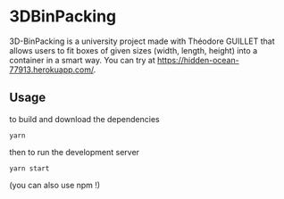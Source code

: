 # 3DBinPacking

3D-BinPacking is a university project made with Théodore GUILLET that allows users to fit boxes of given sizes (width, length, height) into a container in a smart way. You can try at https://hidden-ocean-77913.herokuapp.com/.

## Usage

to build and download the dependencies

```
yarn
```

then to run the development server 

```
yarn start
```
(you can also use npm !)

